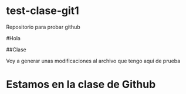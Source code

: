 # test-clase-git1
Repositorio para probar github

#Hola

##Clase

Voy a generar unas modificaciones al archivo que tengo aquí de prueba

# Estamos en la clase de Github
